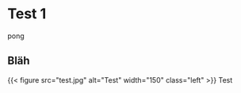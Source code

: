 # Test 1

pong

## Bl&auml;h

{{< figure src="test.jpg" alt="Test" width="150" class="left" >}} Test
